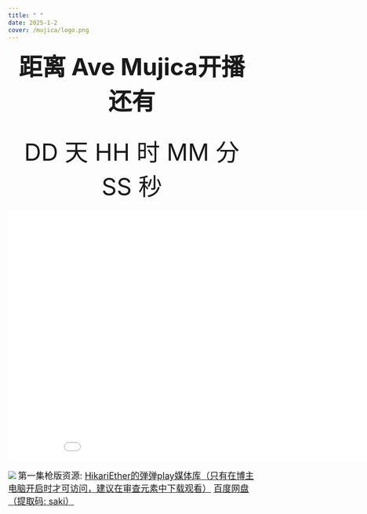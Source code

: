 ```yaml
---
title: " "
date: 2025-1-2
cover: /mujica/logo.png
---
```


<center><font size=10pt><b>距离 Ave Mujica开播还有</b></font></center>
<br><br>
<center><font size=10pt id="date">DD 天 HH 时 MM 分 SS 秒</font></center>
<br>
<center>
<iframe src="//player.bilibili.com/player.html?isOutside=true&bvid=BV1ZtzsYMEfA&muted=0&high_quality=1" scrolling="no" border="0" frameborder="no" framespacing="0" allowfullscreen="true" height="513" width="915"></iframe>
</center>

![](/mujica/mujica.jpg)
<font size=4pt>第一集枪版资源:
<a href="https://video.u422487.nyat.app:41330/web1/video.html?id=f0e5ba68-f43e-479a-b402-65ee64d3963c">HikariEther的弹弹play媒体库（只有在博主电脑开启时才可访问，建议在审查元素中下载观看）</a>
<a href="https://pan.baidu.com/s/1SSofSviipm4VsYW2vhcc-Q?pwd=saki">百度网盘（提取码: saki）</a>
</font>
<script>
    var a = setInterval(timer, 1000);
    var date = document.getElementById("date");
    function timer() {
        var nowTime = new Date();
        var inputTime = new Date('2025-1-2 21:30:00');
        var times = (inputTime - nowTime) / 1000;
        var d = parseInt(times / 60 / 60 / 24);
        d = d < 10 ? '0' + d : d;
        var h = parseInt(times / 60 / 60 % 24);
        h = h < 10 ? '0' + h : h;
        var m = parseInt(times / 60 % 60);
        m = m < 10 ? '0' + m : m;
        var s = parseInt(times % 60);
        s = s < 10 ? '0' + s : s;
        date.innerHTML = d + ' 天 ' + h + ' 时 ' + m + ' 分 ' + s + ' 秒 ';
    }
</script>
